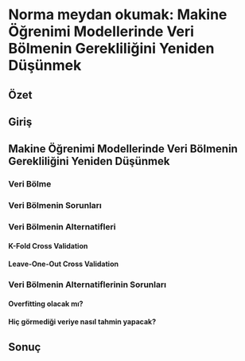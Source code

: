 # Norma meydan okumak: Makine Öğrenimi Modellerinde Veri Bölmenin Gerekliliğini Yeniden Düşünmek

## Özet

## Giriş

## Makine Öğrenimi Modellerinde Veri Bölmenin Gerekliliğini Yeniden Düşünmek

### Veri Bölme

### Veri Bölmenin Sorunları

### Veri Bölmenin Alternatifleri

#### K-Fold Cross Validation

#### Leave-One-Out Cross Validation

### Veri Bölmenin Alternatiflerinin Sorunları

#### Overfitting olacak mı?

#### Hiç görmediği veriye nasıl tahmin yapacak?

####

## Sonuç
